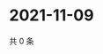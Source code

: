 # 2021-11-09

共 0 条

<!-- BEGIN WEIBO -->
<!-- 最后更新时间 Tue Nov 09 2021 06:14:25 GMT+0800 (China Standard Time) -->

<!-- END WEIBO -->
